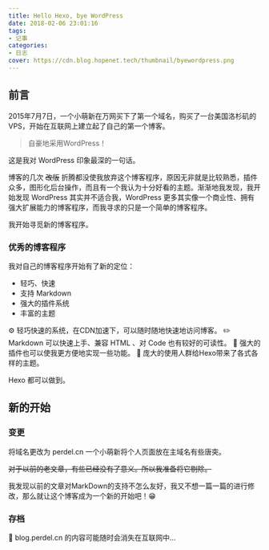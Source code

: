 ```yaml
---
title: Hello Hexo, bye WordPress
date: 2018-02-06 23:01:16
tags:
- 记事
categories:
- 日志
cover: https://cdn.blog.hopenet.tech/thumbnail/byewordpress.png
---
```


## 前言

2015年7月7日，一个小萌新在万网买下了第一个域名，购买了一台美国洛杉矶的VPS，开始在互联网上建立起了自己的第一个博客。

> 自豪地采用WordPress！

这是我对 WordPress 印象最深的一句话。

<!-- more -->

博客的几次 ~~改版~~ 折腾都没使我放弃这个博客程序，原因无非就是比较熟悉，插件众多，图形化后台操作，而且有一个我认为十分好看的主题。渐渐地我发现，我开始发现 WordPress 其实并不适合我，WordPress 更多其实像一个商业性、拥有强大扩展能力的博客程序，而我寻求的只是一个简单的博客程序。

我开始寻觅新的博客程序。

### 优秀的博客程序

我对自己的博客程序开始有了新的定位：

* 轻巧、快速
* 支持 Markdown
* 强大的插件系统
* 丰富的主题

⚙️ 轻巧快速的系统，在CDN加速下，可以随时随地快速地访问博客。
✏️ Markdown 可以快速上手、兼容 HTML 、对 Code 也有较好的可读性。
🔧 强大的插件也可以使我更方便地实现一些功能。
👔 庞大的使用人群给Hexo带来了各式各样的主题。

Hexo 都可以做到。

## 新的开始

### 变更

将域名更改为 perdel.cn 一个小萌新将个人页面放在主域名有些唐突。

~~对于以前的老文章，有些已经没有了意义。所以我准备将它剔除。~~

我发现以前的文章对MarkDown的支持不怎么友好，我又不想一篇一篇的进行修改，那么就让这个博客成为一个新的开始吧！😁

### 存档

💾 blog.perdel.cn 的内容可能随时会消失在互联网中...
